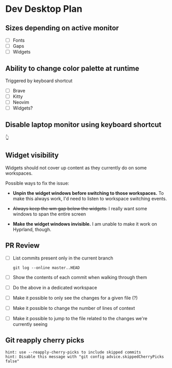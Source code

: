 Dev Desktop Plan
================

## Sizes depending on active monitor

- [ ] Fonts
- [ ] Gaps
- [ ] Widgets

## Ability to change color palette at runtime

Triggered by keyboard shortcut

- [ ] Brave
- [ ] Kitty
- [ ] Neovim
- [ ] Widgets?

## Disable laptop monitor using keyboard shortcut

👆

## Widget visibility

Widgets should not cover up content as they currently do on some workspaces.

Possible ways to fix the issue:

- **Unpin the widget windows before switching to those workspaces.**
  To make this always work, I'd need to listen to workspace switching events.

- ~~Always keep the wm gap below the widgets.~~
  I really want some windows to span the entire screen

- **Make the widget windows invisible.**
  I am unable to make it work on Hyprland, though.

## PR Review

- [ ] List commits present only in the current branch

  `git log --online master..HEAD`

- [ ] Show the contents of each commit when walking through them
- [ ] Do the above in a dedicated workspace
- [ ] Make it possible to only see the changes for a given file (?)
- [ ] Make it possible to change the number of lines of context
- [ ] Make it possible to jump to the file related to the changes we're currently seeing

## Git reapply cherry picks

```
hint: use --reapply-cherry-picks to include skipped commits
hint: Disable this message with "git config advice.skippedCherryPicks false"
```
